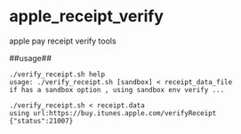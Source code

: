 # apple_receipt_verify
apple pay receipt verify tools



##usage##
```
./verify_receipt.sh help
usage: ./verify_receipt.sh [sandbox] < receipt_data_file
if has a sandbox option , using sandbox env verify ...

./verify_receipt.sh < receipt.data
using url:https://buy.itunes.apple.com/verifyReceipt
{"status":21007}
```
